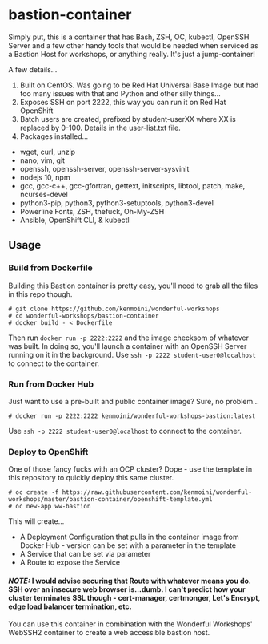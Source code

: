 # bastion-container

Simply put, this is a container that has Bash, ZSH, OC, kubectl, OpenSSH Server and a few other handy tools that would be needed when serviced as a Bastion Host for workshops, or anything really.  It's just a jump-container!

A few details...

1) Built on CentOS.  Was going to be Red Hat Universal Base Image but had too many issues with that and Python and other silly things...
2) Exposes SSH on port 2222, this way you can run it on Red Hat OpenShift
3) Batch users are created, prefixed by student-userXX where XX is replaced by 0-100.  Details in the user-list.txt file.
4) Packages installed...
  - wget, curl, unzip
  - nano, vim, git
  - openssh, openssh-server, openssh-server-sysvinit
  - nodejs 10, npm
  - gcc, gcc-c++, gcc-gfortran, gettext, initscripts, libtool, patch, make, ncurses-devel
  - python3-pip, python3, python3-setuptools, python3-devel
  - Powerline Fonts, ZSH, thefuck, Oh-My-ZSH
  - Ansible, OpenShift CLI, & kubectl

## Usage

### Build from Dockerfile

Building this Bastion container is pretty easy, you'll need to grab all the files in this repo though.

```
# git clone https://github.com/kenmoini/wonderful-workshops
# cd wonderful-workshops/bastion-container
# docker build - < Dockerfile
```

Then run ```docker run -p 2222:2222``` and the image checksom of whatever was built.  In doing so, you'll launch a container with an OpenSSH Server running on it in the background.  Use ```ssh -p 2222 student-user0@localhost``` to connect to the container.

### Run from Docker Hub

Just want to use a pre-built and public container image?  Sure, no problem...

```
# docker run -p 2222:2222 kenmoini/wonderful-workshops-bastion:latest
```

Use ```ssh -p 2222 student-user0@localhost``` to connect to the container.

### Deploy to OpenShift

One of those fancy fucks with an OCP cluster?  Dope - use the template in this repository to quickly deploy this same cluster.

```
# oc create -f https://raw.githubusercontent.com/kenmoini/wonderful-workshops/master/bastion-container/openshift-template.yml
# oc new-app ww-bastion
```

This will create...

- A Deployment Configuration that pulls in the container image from Docker Hub - version can be set with a parameter in the template
- A Service that can be set via parameter
- A Route to expose the Service

#### ***NOTE:*** I would advise securing that Route with whatever means you do.  SSH over an insecure web browser is...dumb.  I can't predict how your cluster terminates SSL though - cert-manager, certmonger, Let's Encrypt, edge load balancer termination, etc.

You can use this container in combination with the Wonderful Workshops' WebSSH2 container to create a web accessible bastion host.